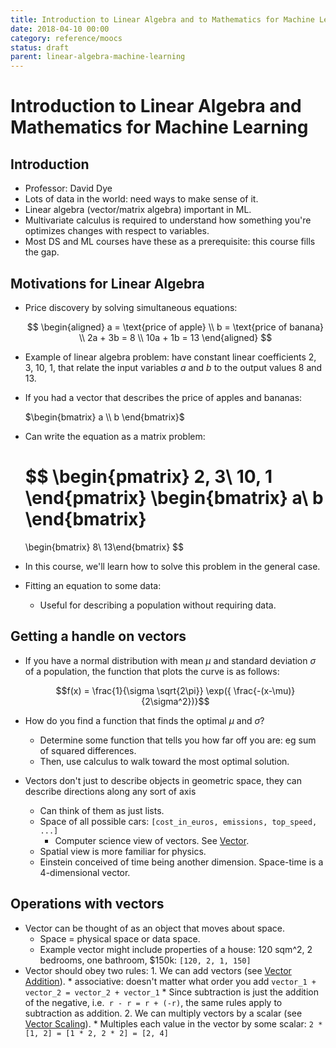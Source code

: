 ```yaml
---
title: Introduction to Linear Algebra and to Mathematics for Machine Learning
date: 2018-04-10 00:00
category: reference/moocs
status: draft
parent: linear-algebra-machine-learning
---
```


# Introduction to Linear Algebra and Mathematics for Machine Learning

## Introduction

* Professor: David Dye
* Lots of data in the world: need ways to make sense of it.
* Linear algebra (vector/matrix algebra) important in ML.
* Multivariate calculus is required to understand how something you're optimizes changes with respect to variables.
* Most DS and ML courses have these as a prerequisite: this course fills the gap.

## Motivations for Linear Algebra

* Price discovery by solving simultaneous equations:

    $$
  \begin{aligned}
  a = \text{price of apple} \\
  b = \text{price of banana} \\
  2a + 3b = 8 \\
  10a + 1b = 13
  \end{aligned}
  $$

* Example of linear algebra problem: have constant linear coefficients 2, 3, 10, 1, that relate the input variables $a$ and $b$ to the output values 8 and 13.
* If you had a vector that describes the price of apples and bananas:

    $\begin{bmatrix} a \\ b \end{bmatrix}$

* Can write the equation as a matrix problem:

    $$
    \begin{pmatrix}
    2, 3\\
    10, 1
    \end{pmatrix}
    \begin{bmatrix}
    a\\
    b
    \end{bmatrix}
    = 
    \begin{bmatrix}
    8\\
    13\end{bmatrix}
    $$

* In this course, we'll learn how to solve this problem in the general case.
* Fitting an equation to some data:
    * Useful for describing a population without requiring data.

## Getting a handle on vectors

* If you have a normal distribution with mean $\mu$ and standard deviation $\sigma$ of a population, the function that plots the curve is as follows:

    $$f(x) = \frac{1}{\sigma \sqrt{2\pi}} \exp({ \frac{-(x-\mu)}{2\sigma^2})}$$

* How do you find a function that finds the optimal $\mu$ and $\sigma$?
  * Determine some function that tells you how far off you are: eg sum of squared differences.
  * Then, use calculus to walk toward the most optimal solution.
* Vectors don't just to describe objects in geometric space, they can describe directions along any sort of axis
    * Can think of them as just lists.
    * Space of all possible cars: `[cost_in_euros, emissions, top_speed, ...]`
        * Computer science view of vectors. See [Vector](../../../../permanent/vector.md).
    * Spatial view is more familiar for physics.
    * Einstein conceived of time being another dimension. Space-time is a 4-dimensional vector.

## Operations with vectors

* Vector can be thought of as an object that moves about space.
  * Space = physical space or data space.
  * Example vector might include properties of a house: 120 sqm^2, 2 bedrooms, one bathroom, $150k: `[120, 2, 1, 150]`
* Vector should obey two rules:
      1. We can add vectors (see [Vector Addition](../../../../permanent/vector-addition.md)).
          * associative: doesn't matter what order you add
              `vector_1 + vector_2 = vector_2 + vector_1`
          * Since subtraction is just the addition of the negative, i.e.` r - r = r + (-r)`, the same rules apply to subtraction as addition.
      2. We can multiply vectors by a scalar (see [Vector Scaling](../../../../permanent/vector-scaling.md)).
          * Multiples each value in the vector by some scalar: `2 * [1, 2] = [1 * 2, 2 * 2] = [2, 4]`
